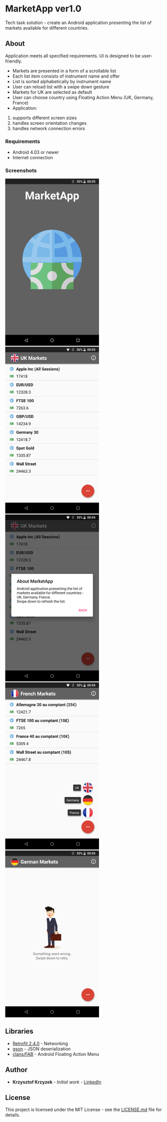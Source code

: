 
# MarketApp  ver1.0

Tech task solution  - create an Android application presenting the list of markets available for different countries.

## About
Application meets all specified requirements.
UI is designed to be user-friendly.
 * Markets are presented in a form of a scrollable list
 * Each list item consists of instrument name and offer
 * List is sorted alphabetically by instrument name
 * User can reload list with a swipe down gesture 
 * Markets for UK are selected as default
 * User can choose country using Floating Action Menu (UK, Germany, France)
 * Application:
 1. supports different screen sizes
 2. handles screen orientation changes
 3. handles network connection errors


### Requirements

* Android 4.03 or newer
* Internet connection

### Screenshots
<img src="https://github.com/kkrzyzek/MarketApp/blob/master/appScreenshots/splashScreen.png?raw=true" width="300"/>
<img src="https://github.com/kkrzyzek/MarketApp/blob/master/appScreenshots/mainView.png?raw=true" width="300"/>
<img src="https://raw.githubusercontent.com/kkrzyzek/MarketApp/master/appScreenshots/dialog.png" width="300"/>
<img src="https://github.com/kkrzyzek/MarketApp/blob/master/appScreenshots/floatingActionMenu.png?raw=true" width="300"/>
<img src="https://github.com/kkrzyzek/MarketApp/blob/master/appScreenshots/sthWentWrong.png?raw=true" width="300"/>

## Libraries

* [Retrofit 2.4.0](http://square.github.io/retrofit/) - Networking
* [gson](https://github.com/google/gson) - JSON deserialization
* [clans/FAB](https://github.com/Clans/FloatingActionButton) - Android Floating Action Menu

## Author

* **Krzysztof Krzyzek** - *Initial work* - [LinkedIn](https://www.linkedin.com/in/kkrzyzek/)


## License

This project is licensed under the MIT License - see the [LICENSE.md](https://github.com/kkrzyzek/MarketApp/blob/master/README.md) file for details.
